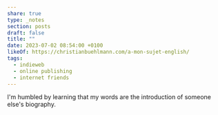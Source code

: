 ```yaml
---
share: true
type: _notes
section: posts
draft: false
title: ""
date: 2023-07-02 08:54:00 +0100
likeOf: https://christianbuehlmann.com/a-mon-sujet-english/
tags:
  - indieweb
  - online publishing
  - internet friends
---
```



I'm humbled by learning that my words are the introduction of someone else's biography.
